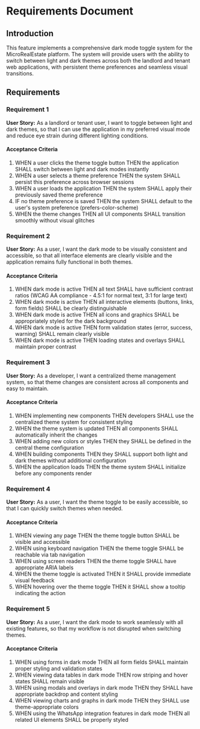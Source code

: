 # Requirements Document

## Introduction

This feature implements a comprehensive dark mode toggle system for the MicroRealEstate platform. The system will provide users with the ability to switch between light and dark themes across both the landlord and tenant web applications, with persistent theme preferences and seamless visual transitions.

## Requirements

### Requirement 1

**User Story:** As a landlord or tenant user, I want to toggle between light and dark themes, so that I can use the application in my preferred visual mode and reduce eye strain during different lighting conditions.

#### Acceptance Criteria

1. WHEN a user clicks the theme toggle button THEN the application SHALL switch between light and dark modes instantly
2. WHEN a user selects a theme preference THEN the system SHALL persist this preference across browser sessions
3. WHEN a user loads the application THEN the system SHALL apply their previously saved theme preference
4. IF no theme preference is saved THEN the system SHALL default to the user's system preference (prefers-color-scheme)
5. WHEN the theme changes THEN all UI components SHALL transition smoothly without visual glitches

### Requirement 2

**User Story:** As a user, I want the dark mode to be visually consistent and accessible, so that all interface elements are clearly visible and the application remains fully functional in both themes.

#### Acceptance Criteria

1. WHEN dark mode is active THEN all text SHALL have sufficient contrast ratios (WCAG AA compliance - 4.5:1 for normal text, 3:1 for large text)
2. WHEN dark mode is active THEN all interactive elements (buttons, links, form fields) SHALL be clearly distinguishable
3. WHEN dark mode is active THEN all icons and graphics SHALL be appropriately styled for the dark background
4. WHEN dark mode is active THEN form validation states (error, success, warning) SHALL remain clearly visible
5. WHEN dark mode is active THEN loading states and overlays SHALL maintain proper contrast

### Requirement 3

**User Story:** As a developer, I want a centralized theme management system, so that theme changes are consistent across all components and easy to maintain.

#### Acceptance Criteria

1. WHEN implementing new components THEN developers SHALL use the centralized theme system for consistent styling
2. WHEN the theme system is updated THEN all components SHALL automatically inherit the changes
3. WHEN adding new colors or styles THEN they SHALL be defined in the central theme configuration
4. WHEN building components THEN they SHALL support both light and dark themes without additional configuration
5. WHEN the application loads THEN the theme system SHALL initialize before any components render

### Requirement 4

**User Story:** As a user, I want the theme toggle to be easily accessible, so that I can quickly switch themes when needed.

#### Acceptance Criteria

1. WHEN viewing any page THEN the theme toggle button SHALL be visible and accessible
2. WHEN using keyboard navigation THEN the theme toggle SHALL be reachable via tab navigation
3. WHEN using screen readers THEN the theme toggle SHALL have appropriate ARIA labels
4. WHEN the theme toggle is activated THEN it SHALL provide immediate visual feedback
5. WHEN hovering over the theme toggle THEN it SHALL show a tooltip indicating the action

### Requirement 5

**User Story:** As a user, I want the dark mode to work seamlessly with all existing features, so that my workflow is not disrupted when switching themes.

#### Acceptance Criteria

1. WHEN using forms in dark mode THEN all form fields SHALL maintain proper styling and validation states
2. WHEN viewing data tables in dark mode THEN row striping and hover states SHALL remain visible
3. WHEN using modals and overlays in dark mode THEN they SHALL have appropriate backdrop and content styling
4. WHEN viewing charts and graphs in dark mode THEN they SHALL use theme-appropriate colors
5. WHEN using the WhatsApp integration features in dark mode THEN all related UI elements SHALL be properly styled